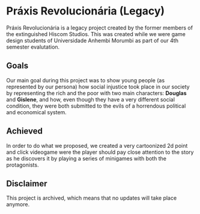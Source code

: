 # Práxis Revolucionária (Legacy)
Práxis Revolucionária is a legacy project created by the former members of the extinguished Hiscom Studios. This was created while we were game design students of Universidade Anhembi Morumbi as part of our 4th semester evalutation.

<h2> Goals </h2>
<p>
  Our main goal during this project was to show young people (as represented by our persona) how social injustice took place in our society by representing the rich and the poor with two main characters: <b>Douglas</b> and <b>Gislene</b>, and how, even though they have a very different social condition, they were both submitted to the evils of a horrendous political and economical system.
</p>

<h2> Achieved </h2>
<p>
  In order to do what we proposed, we created a very cartoonized 2d point and click videogame were the player should pay close attention to the story as he discovers it by playing a series of minigames with both the protagonists.
</p>

<h2> Disclaimer </h2>
<p>
  This project is archived, which means that no updates will take place anymore.
</p>
